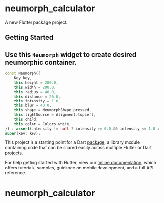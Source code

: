 # neumorph_calculator

A new Flutter package project.

## Getting Started

## Use this `Neumorph` widget to create desired neumorphic container.

```dart
const Neumorph({
    Key key,
    this.height = 200.0,
    this.width = 200.0,
    this.radius = 40.0,
    this.distance = 20.0,
    this.intensity = 1.0,
    this.blur = 40.0,
    this.shape = NeumorphShape.pressed,
    this.lightSource = Alignment.topLeft,
    this.child,
    this.color = Colors.white,
}) : assert(intensity != null ? intensity >= 0.0 && intensity <= 1.0 : true),
super(key: key);
```

This project is a starting point for a Dart
[package](https://flutter.dev/developing-packages/),
a library module containing code that can be shared easily across
multiple Flutter or Dart projects.

For help getting started with Flutter, view our
[online documentation](https://flutter.dev/docs), which offers tutorials,
samples, guidance on mobile development, and a full API reference.

# neumorph_calculator
